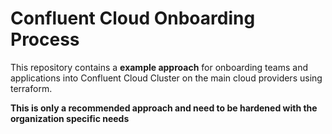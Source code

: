#  Confluent Cloud Onboarding Process

This repository contains a **example approach** for onboarding teams and applications into Confluent Cloud Cluster
on the main cloud providers using terraform.

**This is only a recommended approach and need to be hardened with the organization specific needs**